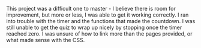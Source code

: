 This project was a difficult one to master - I believe there is room for improvement, but more or less, I was able to get it working correctly.
I ran into trouble with the timer and the functions that made the countdown. I was still unable to get the quiz to wrap up nicely by stopping once the timer reached zero.
I was unsure of how to link more than the pages provided, or what made sense with the CSS.
